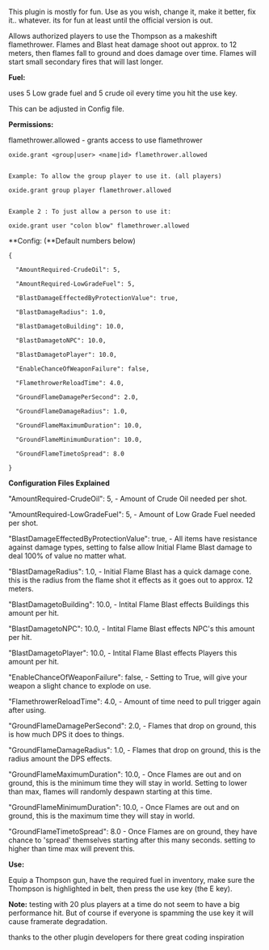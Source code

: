 This plugin is mostly for fun. Use as you wish, change it, make it better, fix it.. whatever.  its for fun  at least until the official version is out.


Allows authorized players to use the Thompson as a makeshift flamethrower.  Flames and Blast heat damage shoot out approx. to 12 meters, then flames fall to ground and does damage over time. Flames will start small secondary fires that will last longer.



**Fuel:**

uses 5 Low grade fuel and 5 crude oil every time you hit the use key.

This can be adjusted in Config file.

**Permissions:**

flamethrower.allowed - grants access to use flamethrower


````
oxide.grant <group|user> <name|id> flamethrower.allowed


Example: To allow the group player to use it. (all players)

oxide.grant group player flamethrower.allowed


Example 2 : To just allow a person to use it:

oxide.grant user "colon blow" flamethrower.allowed
````


**Config:  (**Default numbers below)


````
{

  "AmountRequired-CrudeOil": 5,

  "AmountRequired-LowGradeFuel": 5,

  "BlastDamageEffectedByProtectionValue": true,

  "BlastDamageRadius": 1.0,

  "BlastDamagetoBuilding": 10.0,

  "BlastDamagetoNPC": 10.0,

  "BlastDamagetoPlayer": 10.0,

  "EnableChanceOfWeaponFailure": false,

  "FlamethrowerReloadTime": 4.0,

  "GroundFlameDamagePerSecond": 2.0,

  "GroundFlameDamageRadius": 1.0,

  "GroundFlameMaximumDuration": 10.0,

  "GroundFlameMinimumDuration": 10.0,

  "GroundFlameTimetoSpread": 8.0

}
````


**Configuration Files Explained**

"AmountRequired-CrudeOil": 5,  - Amount of Crude Oil needed per shot.

"AmountRequired-LowGradeFuel": 5,  - Amount of Low Grade Fuel needed per shot.

"BlastDamageEffectedByProtectionValue": true,  - All items have resistance against damage types, setting to false allow Initial Flame Blast damage to deal 100% of value no matter what.

"BlastDamageRadius": 1.0, - Initial Flame Blast has a quick damage cone. this is the radius from the flame shot it effects as it goes out to approx. 12 meters.

"BlastDamagetoBuilding": 10.0, - Intital Flame Blast effects Buildings this amount per hit.

"BlastDamagetoNPC": 10.0, - Intital Flame Blast effects NPC's this amount per hit.

"BlastDamagetoPlayer": 10.0, - Intital Flame Blast effects Players this amount per hit.

"EnableChanceOfWeaponFailure": false, - Setting to True, will give your weapon a slight chance to explode on use.

"FlamethrowerReloadTime": 4.0, - Amount of time need to pull trigger again after using.

"GroundFlameDamagePerSecond": 2.0, - Flames that drop on ground, this is how much DPS it does to things.

"GroundFlameDamageRadius": 1.0, - Flames that drop on ground, this is the radius amount the DPS effects.

"GroundFlameMaximumDuration": 10.0, - Once Flames are out and on ground, this is the minimum time they will stay in world. Setting to lower than max, flames will randomly despawn starting at this time.

"GroundFlameMinimumDuration": 10.0, - Once Flames are out and on ground, this is the maximum time they will stay in world.

"GroundFlameTimetoSpread": 8.0 - Once Flames are on ground, they have chance to 'spread' themselves starting after this many seconds. setting to higher than time max will prevent this.

**Use:**

Equip a Thompson gun, have the required fuel in inventory, make sure the Thompson is highlighted in belt, then press the use key (the E key).

**Note:** testing with 20 plus players at a time do not seem to have a big performance hit. But of course if everyone is spamming the use key it will cause framerate degradation.


thanks to the other plugin developers for there great coding inspiration